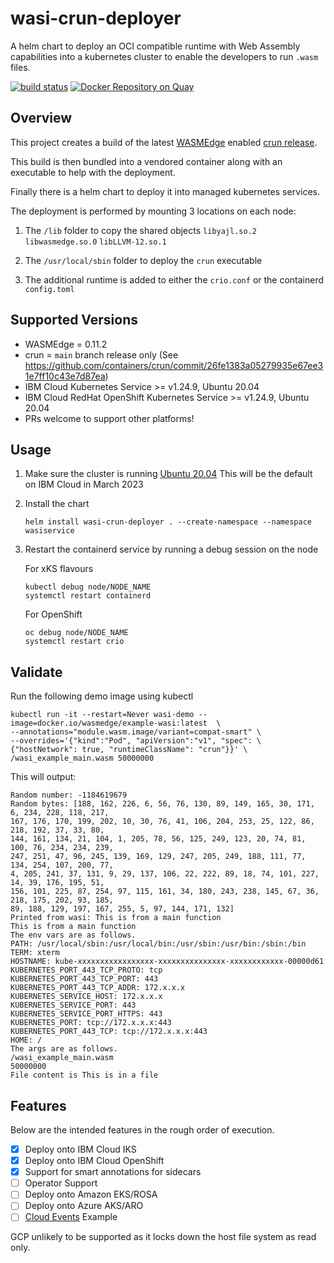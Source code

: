 # wasi-crun-deployer

A helm chart to deploy an OCI compatible runtime with Web Assembly capabilities into a kubernetes cluster to enable the developers to run `.wasm` files.

[![build status](https://github.com/uirlis/wasi-crun-deployer/workflows/CI/badge.svg)](https://github.com/uirlis/wasi-crun-deployer/actions)
[![Docker Repository on Quay](https://quay.io/repository/uirlis/wasi-crun-deployer/status "Docker Repository on Quay")](https://quay.io/repository/uirlis/wasi-crun-deployer)

## Overview

This project creates a build of the latest [WASMEdge](https://github.com/WasmEdge/WasmEdge) enabled [crun release](https://github.com/containers/crun).

This build is then bundled into a vendored container along with an executable to help with the deployment.

Finally there is a helm chart to deploy it into managed kubernetes services.

The deployment is performed by mounting 3 locations on each node:

1. The `/lib` folder to copy the shared objects  `libyajl.so.2` `libwasmedge.so.0` `libLLVM-12.so.1`

2. The `/usr/local/sbin` folder to deploy the `crun` executable

3. The additional runtime is added to either the `crio.conf` or the containerd `config.toml`

## Supported Versions

* WASMEdge = 0.11.2
* crun = `main` branch release only (See https://github.com/containers/crun/commit/26fe1383a05279935e67ee31e7ff10c43e7d87ea)
* IBM Cloud Kubernetes Service >= v1.24.9, Ubuntu 20.04
* IBM Cloud RedHat OpenShift Kubernetes Service >= v1.24.9, Ubuntu 20.04
* PRs welcome to support other platforms!

## Usage

1. Make sure the cluster is running [Ubuntu 20.04](https://cloud.ibm.com/docs/containers?topic=containers-ubuntu-migrate)
   This will be the default on IBM Cloud in March 2023

1. Install the chart
    ```
    helm install wasi-crun-deployer . --create-namespace --namespace wasiservice
    ```
1. Restart the containerd service by running a debug session on the node

    For xKS flavours
    ```
    kubectl debug node/NODE_NAME
    systemctl restart containerd
    ```

    For OpenShift
    ```
    oc debug node/NODE_NAME
    systemctl restart crio
    ```

## Validate

Run the following demo image using kubectl

```
kubectl run -it --restart=Never wasi-demo --image=docker.io/wasmedge/example-wasi:latest  \
--annotations="module.wasm.image/variant=compat-smart" \
--overrides='{"kind":"Pod", "apiVersion":"v1", "spec": \
{"hostNetwork": true, "runtimeClassName": "crun"}}' \
/wasi_example_main.wasm 50000000
```

This will output:

```
Random number: -1184619679
Random bytes: [188, 162, 226, 6, 56, 76, 130, 89, 149, 165, 30, 171, 6, 234, 228, 118, 217,
167, 176, 170, 199, 202, 10, 30, 76, 41, 106, 204, 253, 25, 122, 86, 218, 192, 37, 33, 80,
144, 161, 134, 21, 104, 1, 205, 78, 56, 125, 249, 123, 20, 74, 81, 100, 76, 234, 234, 239,
247, 251, 47, 96, 245, 139, 169, 129, 247, 205, 249, 188, 111, 77, 134, 254, 107, 200, 77,
4, 205, 241, 37, 131, 9, 29, 137, 106, 22, 222, 89, 18, 74, 101, 227, 14, 39, 176, 195, 51,
156, 101, 225, 87, 254, 97, 115, 161, 34, 180, 243, 238, 145, 67, 36, 218, 175, 202, 93, 185,
89, 188, 129, 197, 167, 255, 5, 97, 144, 171, 132]
Printed from wasi: This is from a main function
This is from a main function
The env vars are as follows.
PATH: /usr/local/sbin:/usr/local/bin:/usr/sbin:/usr/bin:/sbin:/bin
TERM: xterm
HOSTNAME: kube-xxxxxxxxxxxxxxxxx-xxxxxxxxxxxxxxx-xxxxxxxxxxxx-00000d61
KUBERNETES_PORT_443_TCP_PROTO: tcp
KUBERNETES_PORT_443_TCP_PORT: 443
KUBERNETES_PORT_443_TCP_ADDR: 172.x.x.x
KUBERNETES_SERVICE_HOST: 172.x.x.x
KUBERNETES_SERVICE_PORT: 443
KUBERNETES_SERVICE_PORT_HTTPS: 443
KUBERNETES_PORT: tcp://172.x.x.x:443
KUBERNETES_PORT_443_TCP: tcp://172.x.x.x:443
HOME: /
The args are as follows.
/wasi_example_main.wasm
50000000
File content is This is in a file
```

## Features

Below are the intended features in the rough order of execution.

* [x] Deploy onto IBM Cloud IKS
* [x] Deploy onto IBM Cloud OpenShift
* [x] Support for smart annotations for sidecars
* [ ] Operator Support
* [ ] Deploy onto Amazon EKS/ROSA
* [ ] Deploy onto Azure AKS/ARO
* [ ] [Cloud Events](https://cloudevents.io/) Example

GCP unlikely to be supported as it locks down the host file system as read only.
